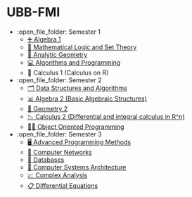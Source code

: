 # UBB-FMI

<ul>
  <li>:open_file_folder: Semester 1
    <ul>
      <li>
        <a href="https://github.com/MarioMaxim18/UBB-FMI/tree/main/Semester%201/Algebra%201"> 
          ➕  Algebra 1
        </a>
      </li>
      <li>
        <a href="https://github.com/MarioMaxim18/UBB-FMI/tree/main/Semester%201/Mathematical%20Logic%20and%20Set%20Theory"> 
          🧮  Mathematical Logic and Set Theory
        </a>
      </li>
      <li>
        <a href="https://github.com/MarioMaxim18/UBB-FMI/tree/main/Semester%201/Analytic%20Geometry"> 
          📏  Analytic Geometry
        </a>
      </li>
      <li>
        <a href="https://github.com/MarioMaxim18/UBB-FMI/tree/main/Semester%201/Algorithms%20and%20Programming"> 
          💻  Algorithms and Programming
        </a>
      </li>
      <li>
        <a> 
          💭  Calculus 1 (Calculus on R)
      </a>
      </li>
    </ul>
  </li>
  <li>:open_file_folder: Semester 2
    <ul>
      <li>
        <a href="https://github.com/MarioMaxim18/UBB-FMI/tree/main/Semester%202/Data%20Structures%20and%20Algorithms"> 
          🗂  Data Structures and Algorithms 
        </a>
      </li>
      <li>
        <a href="https://github.com/MarioMaxim18/UBB-FMI/tree/main/Semester%202/Algebra%202%20(Basic%20Algebraic%20Structures)"> 
          📊  Algebra 2 (Basic Algebraic Structures)
        </a>
      </li>
      <li>
        <a href="https://github.com/MarioMaxim18/UBB-FMI/tree/main/Semester%202/Geometry%202"> 
          📐  Geometry 2
        </a>
      </li>
      <li>
        <a href="https://github.com/MarioMaxim18/UBB-FMI/tree/main/Semester%202/Calculus%202%20(Differential%20and%20integral%20calculus%20in%20R%5En)"> 
          📉  Calculus 2 (Differential and integral calculus in R^n)
        </a>
      </li>
      <li>
        <a href="https://github.com/MarioMaxim18/UBB-FMI/tree/main/Semester%202/Object%20Oriented%20Programming"> 
          👩‍💻  Object Oriented Programming 
        </a>
      </li>
    </ul>
  </li>
  <li>:open_file_folder: Semester 3
    <ul>
      <li>
        <a href="https://github.com/MarioMaxim18/UBB-FMI/tree/main/Semester%203/Advanced%20Programming%20Methods"> 
          🖥  Advanced Programming Methods 
        </a>
      </li>
      <li>
        <a href="https://github.com/MarioMaxim18/UBB-FMI/tree/main/Semester%203/Computer%20Networks"> 
          📡  Computer Networks 
        </a>
      </li>
      <li>
        <a href="https://github.com/MarioMaxim18/UBB-FMI/tree/main/Semester%203/Databases"> 
          🔗  Databases 
        </a>
      </li>
      <li>
        <a href="https://github.com/MarioMaxim18/UBB-FMI/tree/main/Semester%203/Computer%20Systems%20Architecture"> 
          💾  Computer Systems Architecture
        </a>
      </li>
      <li>
        <a href="https://github.com/MarioMaxim18/UBB-FMI/tree/main/Semester%203/Complex%20Analysis"> 
          📈  Complex Analysis
        </a>
      </li>
      <li>
        <a href="https://github.com/MarioMaxim18/UBB-FMI/tree/main/Semester%203/Differential%20Equations"> 
          📋  Differential Equations
        </a>
      </li>
    </ul>
  </li>
</ul>
